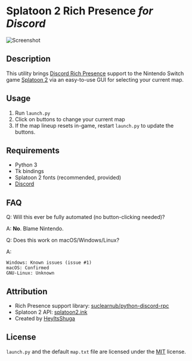 # Splatoon 2 Rich Presence *for Discord*

![Screenshot](https://i.imgur.com/hPsYhN8.png)

## Description
This utility brings [Discord Rich Presence](https://discordapp.com/rich-presence) support to the Nintendo Switch game [Splatoon 2](https://www.nintendo.com/games/detail/splatoon-2-switch) via an easy-to-use GUI for selecting your current map.

## Usage
1. Run `launch.py`
2. Click on buttons to change your current map
3. If the map lineup resets in-game, restart `launch.py` to update the buttons.

## Requirements
- Python 3
- Tk bindings
- Splatoon 2 fonts (recommended, provided)
- [Discord](https://discordapp.com)

## FAQ
Q: Will this ever be fully automated (no button-clicking needed)?

A: **No**. Blame Nintendo.

Q: Does this work on macOS/Windows/Linux?

A:

```
Windows: Known issues (issue #1)
macOS: Confirmed
GNU-Linux: Unknown
```

## Attribution
- Rich Presence support library: [suclearnub/python-discord-rpc](https://github.com/suclearnub/python-discord-rpc/)
- Splatoon 2 API: [splatoon2.ink](https://splatoon2.ink/)
- Created by [HeyItsShuga](https://shuga.co)

## License
`launch.py` and the default `map.txt` file are licensed under the [MIT](https://www.tldrlegal.com/l/mit) license.
